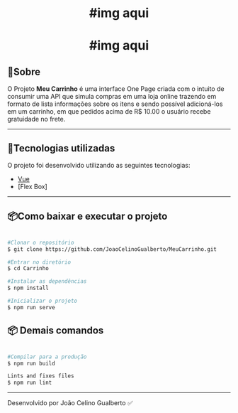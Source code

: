<h1 align="center">
#img aqui
</h1>

<h1 align="center">
#img aqui
</h1>

## 📝Sobre

O Projeto **Meu Carrinho** é uma interface One Page criada com o intuito de consumir uma API que simula compras em uma loja online trazendo em formato de lista informações sobre os itens e sendo possível adicioná-los em um carrinho, em que pedidos acima de R$ 10.00 o usuário recebe gratuidade no frete.
___

## 🚀Tecnologias utilizadas

O projeto foi desenvolvido utilizando as seguintes tecnologias:

- [Vue](https://vuejs.org/) 
- [Flex Box]
___

## 📦Como baixar e executar o projeto
```bash

#Clonar o repositório
$ git clone https://github.com/JoaoCelinoGualberto/MeuCarrinho.git

#Entrar no diretório
$ cd Carrinho

#Instalar as dependências
$ npm install

#Inicializar o projeto
$ npm run serve
```

## 📦 Demais comandos
```bash

#Compilar para a produção
$ npm run build

Lints and fixes files
$ npm run lint
```
___

Desenvolvido por João Celino Gualberto ✅